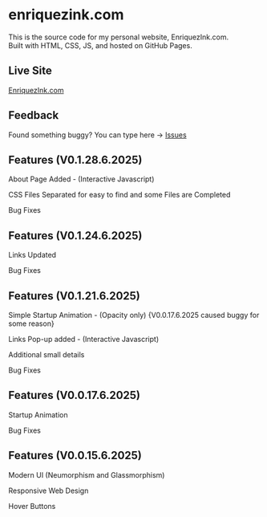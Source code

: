# enriquezink.com

This is the source code for my personal website, EnriquezInk.com.  
Built with HTML, CSS, JS, and hosted on GitHub Pages.

## Live Site  
[EnriquezInk.com](https://ethanenriquez.github.io/enriquezink.com/)

## Feedback  
Found something buggy? You can type here → [Issues](https://github.com/Ethanenriquez/enriquezink.com/issues)

## Features (V0.1.28.6.2025)
About Page Added - (Interactive Javascript)

CSS Files Separated for easy to find and some Files are Completed

Bug Fixes

## Features (V0.1.24.6.2025)
Links Updated

Bug Fixes

## Features (V0.1.21.6.2025)
Simple Startup Animation - (Opacity only) {V0.0.17.6.2025 caused buggy for some reason}

Links Pop-up added - (Interactive Javascript)

Additional small details

Bug Fixes

## Features (V0.0.17.6.2025)
Startup Animation

Bug Fixes 

## Features (V0.0.15.6.2025)  
Modern UI (Neumorphism and Glassmorphism)

Responsive Web Design

Hover Buttons
